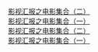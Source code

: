   
[影视汇报之电影集合（二）](http://www.dianyue.me/archives/110/h13w4oz9rfxion7c/)  
[影视汇报之电影集合（一）](http://www.dianyue.me/archives/110/av4uleqyb4dj0zgo/)  
[影视汇报之电影集合（二）](http://www.dianyue.me/archives/110/h13w4oz9rfxion7c/)  
[影视汇报之电影集合（一）](http://www.dianyue.me/archives/110/av4uleqyb4dj0zgo/)